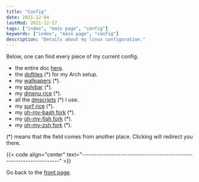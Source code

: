 ```yaml
---
title: "Config"
date: 2021-12-04
lastMod: 2021-12-17
tags: ["index", "main page", "config"]
keywords: ["index", "main page", "config"]
description: "Details about my linux configuration."
---
```


Below, one can find every piece of my current config.

- the entire doc [here](/public/doc/config).
- the [doftiles](https://github.com/a2n-s/dotfiles) (\*) for my Arch setup.
- my [wallpapers](https://github.com/a2n-s/wallpapers) (\*).
- my [polybar](https://github.com/a2n-s/polybar-themes) (\*).
- my [dmenu rice](https://github.com/a2n-s/dmenu) (\*).
- all the [dmscripts](https://github.com/a2n-s/dmscripts) (\*) I use.
- my [surf rice](https://github.com/a2n-s/surf) (\*).
- my [oh-my-bash fork](https://github.com/a2n-s/oh-my-bash) (\*).
- my [oh-my-fish fork](https://github.com/a2n-s/oh-my-fish) (\*).
- my [oh-my-zsh fork](https://github.com/a2n-s/ohmyzsh) (\*).

(\*) means that the field comes from another place. Clicking will redirect you there.

{{< code align="center" text="--------------------------------------------------------------------" >}}

Go back to the [front page](/public).  

